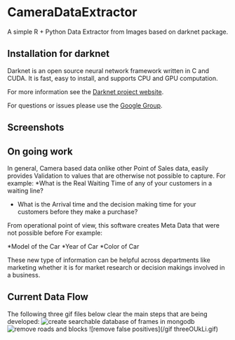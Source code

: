# CameraDataExtractor
A simple R + Python Data Extractor from Images based on darknet package.

Installation for darknet 
------------------------


Darknet is an open source neural network framework written in C and CUDA. It is fast, easy to install, and supports CPU and GPU computation.

For more information see the [Darknet project website](http://pjreddie.com/darknet).

For questions or issues please use the [Google Group](https://groups.google.com/forum/#!forum/darknet).


## Screenshots 



On going work
--------------

In general, Camera based data onlike other Point of Sales data, easily provides Validation to values that are otherwise not possible to capture. For example:
*What is the Real Waiting Time of any of your customers in a waiting line?
* What is the Arrival time and the decision making time for your customers before they make a purchase?


From operational point of view, this software creates Meta Data that were not possible before For example:

*Model of the Car
*Year of Car
*Color of Car

These new type of information can be helpful across departments like marketing whether it is for market research or decision makings involved in a business.

Current Data Flow
-----------------
The following three gif files below clear the main steps that are being developed:
![create searchable database of frames in mongodb](gifoneOUkLi.gif)
![remove roads and blocks](/listoneOUkLi.gif)
![remove false positives](/gif threeOUkLi.gif)
